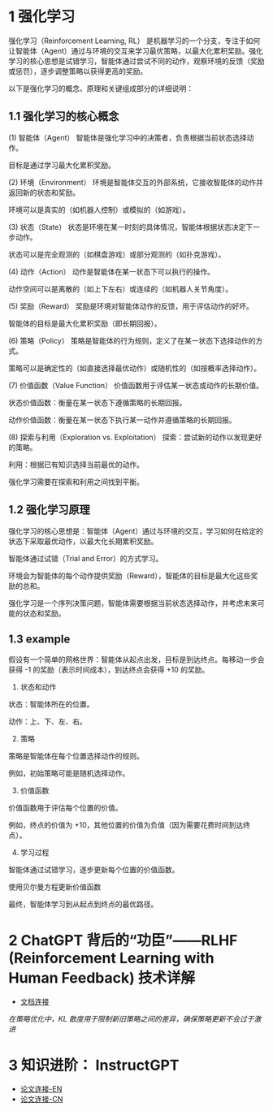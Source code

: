 # 1 强化学习
强化学习（Reinforcement Learning, RL） 是机器学习的一个分支，专注于如何让智能体（Agent）通过与环境的交互来学习最优策略，以最大化累积奖励。强化学习的核心思想是试错学习，智能体通过尝试不同的动作，观察环境的反馈（奖励或惩罚），逐步调整策略以获得更高的奖励。

以下是强化学习的概念、原理和关键组成部分的详细说明：

## 1.1 强化学习的核心概念
(1) 智能体（Agent）
智能体是强化学习中的决策者，负责根据当前状态选择动作。

目标是通过学习最大化累积奖励。

(2) 环境（Environment）
环境是智能体交互的外部系统，它接收智能体的动作并返回新的状态和奖励。

环境可以是真实的（如机器人控制）或模拟的（如游戏）。

(3) 状态（State）
状态是环境在某一时刻的具体情况，智能体根据状态决定下一步动作。

状态可以是完全观测的（如棋盘游戏）或部分观测的（如扑克游戏）。

(4) 动作（Action）
动作是智能体在某一状态下可以执行的操作。

动作空间可以是离散的（如上下左右）或连续的（如机器人关节角度）。

(5) 奖励（Reward）
奖励是环境对智能体动作的反馈，用于评估动作的好坏。

智能体的目标是最大化累积奖励（即长期回报）。

(6) 策略（Policy）
策略是智能体的行为规则，定义了在某一状态下选择动作的方式。

策略可以是确定性的（如直接选择最优动作）或随机性的（如按概率选择动作）。

(7) 价值函数（Value Function）
价值函数用于评估某一状态或动作的长期价值。

状态价值函数：衡量在某一状态下遵循策略的长期回报。

动作价值函数：衡量在某一状态下执行某一动作并遵循策略的长期回报。

(8) 探索与利用（Exploration vs. Exploitation）
探索：尝试新的动作以发现更好的策略。

利用：根据已有知识选择当前最优的动作。

强化学习需要在探索和利用之间找到平衡。

## 1.2 强化学习原理
强化学习的核心思想是：智能体（Agent）通过与环境的交互，学习如何在给定的状态下采取最优动作，以最大化长期累积奖励。

智能体通过试错（Trial and Error）的方式学习。

环境会为智能体的每个动作提供奖励（Reward），智能体的目标是最大化这些奖励的总和。

强化学习是一个序列决策问题，智能体需要根据当前状态选择动作，并考虑未来可能的状态和奖励。

## 1.3 example

假设有一个简单的网格世界：智能体从起点出发，目标是到达终点。每移动一步会获得 -1 的奖励（表示时间成本），到达终点会获得 +10 的奖励。

1. 状态和动作

状态：智能体所在的位置。

动作：上、下、左、右。

2. 策略

策略是智能体在每个位置选择动作的规则。

例如，初始策略可能是随机选择动作。

3. 价值函数

价值函数用于评估每个位置的价值。

例如，终点的价值为 +10，其他位置的价值为负值（因为需要花费时间到达终点）。

4. 学习过程

智能体通过试错学习，逐步更新每个位置的价值函数。

使用贝尔曼方程更新价值函数

最终，智能体学习到从起点到终点的最优路径。


# 2 ChatGPT 背后的“功臣”——RLHF (Reinforcement Learning with Human Feedback) 技术详解

- [文档连接](https://huggingface.co/blog/zh/rlhf)

*在策略优化中，KL 散度用于限制新旧策略之间的差异，确保策略更新不会过于激进* <br>

# 3 知识进阶： InstructGPT

- [论文连接-EN](https://arxiv.org/pdf/2203.02155)
- [论文连接-CN](https://yiyibooks.cn/arxiv/2203.02155v1/index.html)

